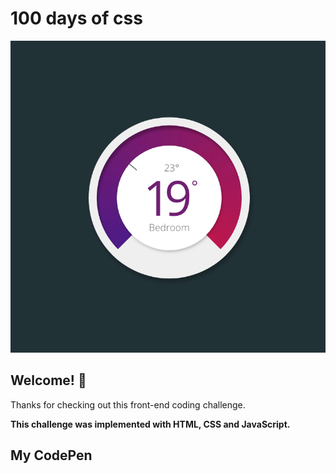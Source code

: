 # 100 days of css

![Header/intro section ](./design/Thermostat.png)

## Welcome! 👋 

Thanks for checking out this front-end coding challenge. 

**This challenge was implemented with HTML, CSS and JavaScript.**

## My CodePen
